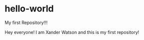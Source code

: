 # hello-world
My first Repository!!!

Hey everyone!
I am Xander Watson and this is my first repository!
